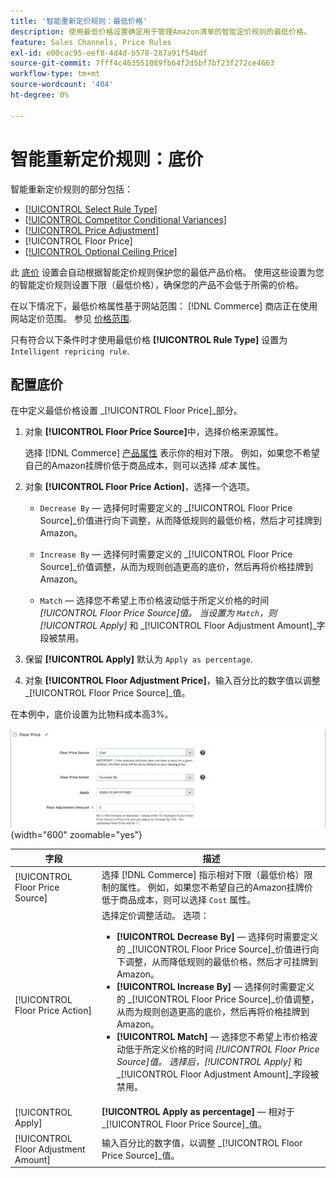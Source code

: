 ```yaml
---
title: '智能重新定价规则：最低价格'
description: 使用最低价格设置确定用于管理Amazon清单的智能定价规则的最低价格。
feature: Sales Channels, Price Rules
exl-id: e00cac95-eef8-4d4d-b578-287a91f54bdf
source-git-commit: 7fff4c463551089fb64f2d5bf7bf23f272ce4663
workflow-type: tm+mt
source-wordcount: '404'
ht-degree: 0%

---
```


# 智能重新定价规则：底价

智能重新定价规则的部分包括：

- [[!UICONTROL Select Rule Type]](./intelligent-repricing-rules.md)
- [[!UICONTROL Competitor Conditional Variances]](./competitor-conditional-variances.md)
- [[!UICONTROL Price Adjustment]](./price-adjustment.md)
- [!UICONTROL Floor Price]
- [[!UICONTROL Optional Ceiling Price]](./optional-ceiling-price.md)

此 [底价](./floor-price.md) 设置会自动根据智能定价规则保护您的最低产品价格。 使用这些设置为您的智能定价规则设置下限（最低价格），确保您的产品不会低于所需的价格。

在以下情况下，最低价格属性基于网站范围： [!DNL Commerce] 商店正在使用网站定价范围。 参见 [价格范围](./price-scope.md).

只有符合以下条件时才使用最低价格 **[!UICONTROL Rule Type]** 设置为 `Intelligent repricing rule`.

## 配置底价

在中定义最低价格设置 _[!UICONTROL Floor Price]_部分。

1. 对象 **[!UICONTROL Floor Price Source]**&#x200B;中，选择价格来源属性。

   选择 [!DNL Commerce] [产品属性](https://experienceleague.adobe.com/docs/commerce-admin/catalog/product-attributes/product-attributes.html) 表示你的相对下限。 例如，如果您不希望自己的Amazon挂牌价低于商品成本，则可以选择 *成本* 属性。

1. 对象 **[!UICONTROL Floor Price Action]**，选择一个选项。

   - `Decrease By`  — 选择何时需要定义的 _[!UICONTROL Floor Price Source]_价值进行向下调整，从而降低规则的最低价格，然后才可挂牌到Amazon。

   - `Increase By`  — 选择何时需要定义的 _[!UICONTROL Floor Price Source]_价值调整，从而为规则创造更高的底价，然后再将价格挂牌到Amazon。

   - `Match`  — 选择您不希望上市价格波动低于所定义价格的时间 _[!UICONTROL Floor Price Source]_值。 当设置为 `Match`，则_[!UICONTROL Apply]_ 和 _[!UICONTROL Floor Adjustment Amount]_字段被禁用。

1. 保留 **[!UICONTROL Apply]** 默认为 `Apply as percentage`.

1. 对象 **[!UICONTROL Floor Adjustment Price]**，输入百分比的数字值以调整 _[!UICONTROL Floor Price Source]_值。

在本例中，底价设置为比物料成本高3%。

![智能重新定价规则示例 — 最低价格](assets/ob-intelligent-pricde-rule-floor-price.png){width="600" zoomable="yes"}

| 字段 | 描述 |
|--------------------------------------|---------------------------------------------------------------------------------------------------------------------------------------------------------------------------------------------------------------------------------------------------------------------------------------------------------------------------------------------------------------------------------------------------------------------------------------------------------------------------------------------------------------------------------------------------------------------------------------------------------------------------------------------------------------------------------------------------------------------------------------|
| [!UICONTROL Floor Price Source] | 选择 [!DNL Commerce] 指示相对下限（最低价格）限制的属性。 例如，如果您不希望自己的Amazon挂牌价低于商品成本，则可以选择 `Cost` 属性。 |
| [!UICONTROL Floor Price Action] | 选择定价调整活动。 选项：<ul><li>**[!UICONTROL Decrease By]**  — 选择何时需要定义的 _[!UICONTROL Floor Price Source]_价值进行向下调整，从而降低规则的最低价格，然后才可挂牌到Amazon。</li><li>**[!UICONTROL Increase By]**  — 选择何时需要定义的 _[!UICONTROL Floor Price Source]_价值调整，从而为规则创造更高的底价，然后再将价格挂牌到Amazon。</li><li>**[!UICONTROL Match]**  — 选择您不希望上市价格波动低于所定义价格的时间 _[!UICONTROL Floor Price Source]_值。 选择后，_[!UICONTROL Apply]_ 和 _[!UICONTROL Floor Adjustment Amount]_字段被禁用。</li></ul> |
| [!UICONTROL Apply] | **[!UICONTROL Apply as percentage]**  — 相对于 _[!UICONTROL Floor Price Source]_值。 |
| [!UICONTROL Floor Adjustment Amount] | 输入百分比的数字值，以调整 _[!UICONTROL Floor Price Source]_值。 |
